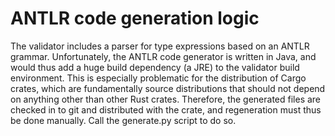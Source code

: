 # ANTLR code generation logic

The validator includes a parser for type expressions based on an ANTLR grammar.
Unfortunately, the ANTLR code generator is written in Java, and would thus add
a huge build dependency (a JRE) to the validator build environment. This is
especially problematic for the distribution of Cargo crates, which are
fundamentally source distributions that should not depend on anything other
than other Rust crates. Therefore, the generated files are checked in to git
and distributed with the crate, and regeneration must thus be done manually.
Call the generate.py script to do so.
